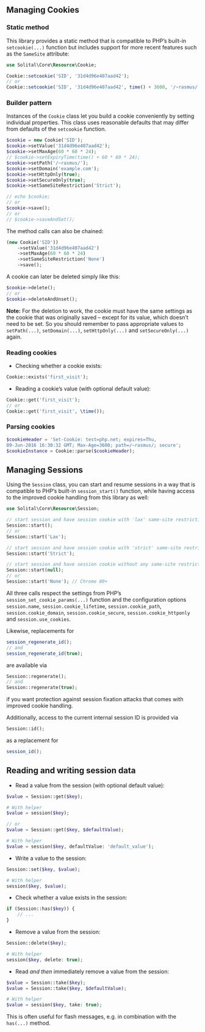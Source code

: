 ## Managing Cookies

### Static method

This library provides a static method that is compatible to PHP’s built-in `setcookie(...)` function but includes support for more recent features such as the `SameSite` attribute:

```php
use Solital\Core\Resource\Cookie;

Cookie::setcookie('SID', '31d4d96e407aad42');
// or
Cookie::setcookie('SID', '31d4d96e407aad42', time() + 3600, '/~rasmus/', 'example.com', true, true, 'Lax');
```

### Builder pattern

Instances of the `Cookie` class let you build a cookie conveniently by setting individual properties. This class uses reasonable defaults that may differ from defaults of the `setcookie` function.

```php
$cookie = new Cookie('SID');
$cookie->setValue('31d4d96e407aad42');
$cookie->setMaxAge(60 * 60 * 24);
// $cookie->setExpiryTime(time() + 60 * 60 * 24);
$cookie->setPath('/~rasmus/');
$cookie->setDomain('example.com');
$cookie->setHttpOnly(true);
$cookie->setSecureOnly(true);
$cookie->setSameSiteRestriction('Strict');

// echo $cookie;
// or
$cookie->save();
// or
// $cookie->saveAndSet();
```

The method calls can also be chained:

```php
(new Cookie('SID'))
    ->setValue('31d4d96e407aad42')
    ->setMaxAge(60 * 60 * 24)
    ->setSameSiteRestriction('None')
    ->save();
```

A cookie can later be deleted simply like this:

```php
$cookie->delete();
// or
$cookie->deleteAndUnset();
```

**Note:** For the deletion to work, the cookie must have the same settings as the cookie that was originally saved – except for its value, which doesn’t need to be set. So you should remember to pass appropriate values to `setPath(...)`, `setDomain(...)`, `setHttpOnly(...)` and `setSecureOnly(...)` again.

### Reading cookies

* Checking whether a cookie exists:

```php
Cookie::exists('first_visit');
```

* Reading a cookie’s value (with optional default value):

```php
Cookie::get('first_visit');
// or
Cookie::get('first_visit', \time());
```

### Parsing cookies

```php
$cookieHeader = 'Set-Cookie: test=php.net; expires=Thu, 
09-Jun-2016 16:30:32 GMT; Max-Age=3600; path=/~rasmus/; secure';
$cookieInstance = Cookie::parse($cookieHeader);
```

## Managing Sessions

Using the `Session` class, you can start and resume sessions in a way that is compatible to PHP’s built-in `session_start()` function, while having access to the improved cookie handling from this library as well:

```php
use Solital\Core\Resource\Session;

// start session and have session cookie with 'lax' same-site restriction
Session::start();
// or
Session::start('Lax');

// start session and have session cookie with 'strict' same-site restriction
Session::start('Strict');

// start session and have session cookie without any same-site restriction
Session::start(null);
// or
Session::start('None'); // Chrome 80+
```

All three calls respect the settings from PHP’s `session_set_cookie_params(...)` function and the configuration options `session.name`, `session.cookie_lifetime`, `session.cookie_path`, `session.cookie_domain`, `session.cookie_secure`, `session.cookie_httponly` and `session.use_cookies`.

Likewise, replacements for

```php
session_regenerate_id();
// and
session_regenerate_id(true);
```

are available via

```php
Session::regenerate();
// and
Session::regenerate(true);
```

if you want protection against session fixation attacks that comes with improved cookie handling.

Additionally, access to the current internal session ID is provided via

```php
Session::id();
```

as a replacement for

```php
session_id();
```

## Reading and writing session data

* Read a value from the session (with optional default value):

```php
$value = Session::get($key);

# With helper
$value = session($key);

// or
$value = Session::get($key, $defaultValue);

# With helper
$value = session($key, defaultValue: 'default_value');
```

* Write a value to the session:

```php
Session::set($key, $value);

# With helper
session($key, $value);
```

* Check whether a value exists in the session:

```php
if (Session::has($key)) {
    // ...
}
```

* Remove a value from the session:

```php
Session::delete($key);

# With helper
session($key, delete: true);
```

* Read *and then* immediately remove a value from the session:

```php
$value = Session::take($key);
$value = Session::take($key, $defaultValue);

# With helper
$value = session($key, take: true);
```

This is often useful for flash messages, e.g. in combination with the `has(...)` method.